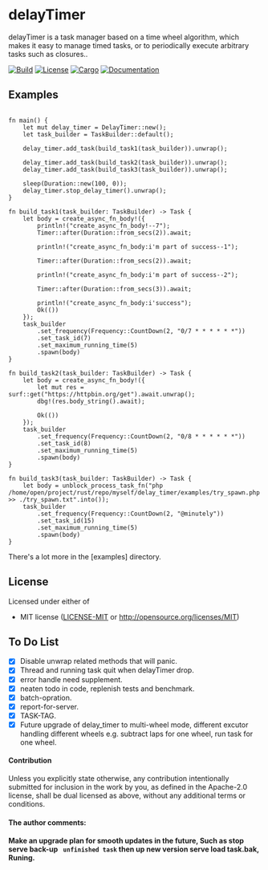 # delayTimer
delayTimer is a task manager based on a time wheel algorithm, which makes it easy to manage timed tasks, or to periodically execute arbitrary tasks such as closures..

[![Build](https://github.com/BinChengZhao/delay_timer/workflows/Build%20and%20test/badge.svg)](
https://github.com/BinChengZhao/delay_timer/actions)
[![License](https://img.shields.io/badge/license-MIT%2FApache--2.0-blue.svg)](
https://github.com/BinChengZhao/delay_timer)
[![Cargo](https://img.shields.io/crates/v/delay_timer.svg)](
https://crates.io/BinChengZhao/delay_timer)
[![Documentation](https://docs.rs/delay_timer/badge.svg)](
https://docs.rs/delay_timer)

## Examples


```

fn main() {
    let mut delay_timer = DelayTimer::new();
    let task_builder = TaskBuilder::default();

    delay_timer.add_task(build_task1(task_builder)).unwrap();

    delay_timer.add_task(build_task2(task_builder)).unwrap();
    delay_timer.add_task(build_task3(task_builder)).unwrap();

    sleep(Duration::new(100, 0));
    delay_timer.stop_delay_timer().unwrap();
}

fn build_task1(task_builder: TaskBuilder) -> Task {
    let body = create_async_fn_body!({
        println!("create_async_fn_body!--7");
        Timer::after(Duration::from_secs(2)).await;

        println!("create_async_fn_body:i'm part of success--1");

        Timer::after(Duration::from_secs(2)).await;

        println!("create_async_fn_body:i'm part of success--2");

        Timer::after(Duration::from_secs(3)).await;

        println!("create_async_fn_body:i'success");
        Ok(())
    });
    task_builder
        .set_frequency(Frequency::CountDown(2, "0/7 * * * * * *"))
        .set_task_id(7)
        .set_maximum_running_time(5)
        .spawn(body)
}

fn build_task2(task_builder: TaskBuilder) -> Task {
    let body = create_async_fn_body!({
        let mut res = surf::get("https://httpbin.org/get").await.unwrap();
        dbg!(res.body_string().await);

        Ok(())
    });
    task_builder
        .set_frequency(Frequency::CountDown(2, "0/8 * * * * * *"))
        .set_task_id(8)
        .set_maximum_running_time(5)
        .spawn(body)
}

fn build_task3(task_builder: TaskBuilder) -> Task {
    let body = unblock_process_task_fn("php /home/open/project/rust/repo/myself/delay_timer/examples/try_spawn.php >> ./try_spawn.txt".into());
    task_builder
        .set_frequency(Frequency::CountDown(2, "@minutely"))
        .set_task_id(15)
        .set_maximum_running_time(5)
        .spawn(body)
}

```

There's a lot more in the [examples] directory.


## License

Licensed under either of

 * MIT license ([LICENSE-MIT](LICENSE-MIT) or http://opensource.org/licenses/MIT)


## To Do List
- [x] Disable unwrap related methods that will panic.
- [x] Thread and running task quit when delayTimer drop.
- [x] error handle need supplement.
- [x] neaten todo in code, replenish tests and benchmark.
- [x] batch-opration.
- [x] report-for-server.
- [x] TASK-TAG.
- [x] Future upgrade of delay_timer to multi-wheel mode, different excutor handling different wheels e.g. subtract laps for one wheel, run task for one wheel.

#### Contribution

Unless you explicitly state otherwise, any contribution intentionally submitted
for inclusion in the work by you, as defined in the Apache-2.0 license, shall be
dual licensed as above, without any additional terms or conditions.


#### The author comments:

#### Make an upgrade plan for smooth updates in the future, Such as stop serve  back-up ` unfinished task`  then up new version serve load task.bak, Runing.
